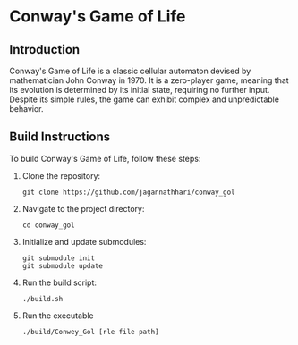 # Conway's Game of Life

## Introduction

Conway's Game of Life is a classic cellular automaton devised by mathematician John Conway in 1970. It is a zero-player game, meaning that its evolution is determined by its initial state, requiring no further input. Despite its simple rules, the game can exhibit complex and unpredictable behavior.

## Build Instructions

To build Conway's Game of Life, follow these steps:

1. Clone the repository:

    ```
    git clone https://github.com/jagannathhari/conway_gol
    ```

2. Navigate to the project directory:

    ```
    cd conway_gol
    ```

3. Initialize and update submodules:

    ```
    git submodule init
    git submodule update
    ```

4. Run the build script:

    ```
    ./build.sh
    ```

3. Run the executable 
    ```
    ./build/Conwey_Gol [rle file path]
    ```
